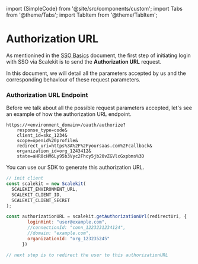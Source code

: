 import {SimpleCode} from '@site/src/components/custom';
import Tabs from '@theme/Tabs';
import TabItem from '@theme/TabItem';

# Authorization URL

As mentionined in the [SSO Basics](./single-sign-on.md) document, the first step of initiating login with SSO via Scalekit is to send the **Authorization URL** request. 

In this document, we will detail all the parameters accepted by us and the corresponding behaviour of these request parameters.

### Authorization URL Endpoint
Before we talk about all the possible request parameters accepted, let's see an example of how the authorization URL endpoint.

```http
https://<environment_domain>/oauth/authorize?
    response_type=code&
    client_id=skc_1234&
    scope=openid%20profile&
    redirect_uri=https%3A%2F%2Fyoursaas.com%2Fcallback&
    organization_id=org_1243412&
    state=aHR0cHM6Ly95b3Vyc2Fhcy5jb20vZGVlcGxpbms%3D
```

You can use our SDK to generate this authorization URL.

<Tabs groupId="tech-stack">
<TabItem value="nodejs" label="Node.js">

```javascript showLineNumbers
// init client
const scalekit = new Scalekit(
  SCALEKIT_ENVIRONMENT_URL,
  SCALEKIT_CLIENT_ID,
  SCALEKIT_CLIENT_SECRET
);

const authorizationURL = scalekit.getAuthorizationUrl(redirectUri, {
        loginHint: "user@example.com",
        //connectionId: "conn_1223231234124",
        //domain: "example.com",
        organizationId: "org_123235245"
      })

// next step is to redirect the user to this authorizationURL
```

</TabItem>
<!-- <TabItem value="py" label="Python">

```python
# write python code here
```

</TabItem>
<TabItem value="golang" label="Go">

```go
// write go code here
```

</TabItem> -->
</Tabs>

### Possible Authorization URL Parameters

|Parameter|Required|Description|
|--- |--- |--- |
|**<SimpleCode>client_id</SimpleCode>**|REQUIRED|The client ID string that you obtain from the API Credentials page|
|**<SimpleCode>nonce</SimpleCode>**|OPTIONAL|A random value generated by your app that enables replay protection.|
|**<SimpleCode>organization_id</SimpleCode>**|REQUIRED *|Organization ID for which the SSO flow must be initiated for. Based on the organization ID supplied, the user will be redirected to the SSO connection's identity provider configured for that organization.|
|**<SimpleCode>connection_id</SimpleCode>**|REQUIRED *|Connection ID for which the SSO flow must be initiated for. If the Connection's status is `active`, the user will be redirected to the SSO Connection's identity provider configured.|
|**<SimpleCode>domain</SimpleCode>**|REQUIRED *|domain part of the email address that is configured for an organization. Example: yourcustomer.com|
||* one of organization_id, connection_id or domain must be sent as a request parameter to determine which SSO connection needs to be used to initiate the SSO flow.|
|**<SimpleCode>response_type</SimpleCode>**|REQUIRED|value must be `code`|
|**<SimpleCode>redirect_uri</SimpleCode>**|REQUIRED|Determines where the response is sent. The value of this parameter must exactly match one of the authorized redirect values that you set in the API Credentials page (including the HTTP or HTTPS scheme, case, and trailing '/', if any). <br/><br/> Click <a href="/best-practices/redirect-uri" target="_blank">here to read more</a> about redirect_uri|
|**<SimpleCode>scope</SimpleCode>**|REQUIRED|value must be `openid profile`|
|**<SimpleCode>state</SimpleCode>**|OPTIONAL, but strongly recommended|An opaque string that is round-tripped in the protocol; that is to say, it is returned back as-is as a URI parameter in the Basic flow. The state can be useful for correlating requests and responses. Because your redirect_uri can be guessed, using a state value can increase your assurance that an incoming connection is the result of an authentication request initiated by your app. <br/> <br/>State will be useful if you would like to retain some information about the user that you would like to use at the end of the login flow - for example: deep link URL in your product to redirect the user to after a successful login. <br/><br/>If you generate a random string or encode the hash of some client state (e.g., a cookie) in this state variable, you can validate the response to additionally ensure that the request and response originated in the same browser. This additional validation offers protection against attacks such as cross-site request forgery.|
|**<SimpleCode>login_hint</SimpleCode>**|OPTIONAL|When your app knows the email address of the user it is trying to authenticate, it can provide this parameter as a hint to the authentication server and Scalekit will pass this information to your customer's identity provider. Some identity providers prefill the login box with this value to make the login experience easier for the end user.|

